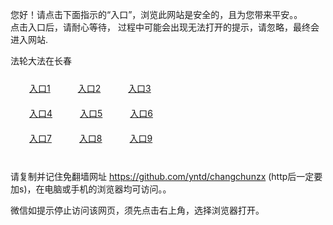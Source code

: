 您好！请点击下面指示的“入口”，浏览此网站是安全的，且为您带来平安。。 <br/>
点击入口后，请耐心等待， 过程中可能会出现无法打开的提示，请忽略，最终会进入网站. </br>

法轮大法在长春<br/>
<div style="padding:10px"><a style="margin:20px" target="_blank" href="https://d2ygnml9d2xv1k.cloudfront.net/2Qpsp?yuahaxkh" id="ccLink1" rel="nofollow">入口1</a> <a target="_blank" style="margin:20px" href="https://djhoo9695nw65.cloudfront.net/2Qpsp?utjvq" id="ccLink2" rel="nofollow">入口2</a> <a style="margin:20px" target="_blank" href="https://d1mxqb7z1cyjgm.cloudfront.net/2Qpsp?xncguwp" id="ccLink3" rel="nofollow">入口3</a></div>

<div style="padding:10px" ><a style="margin:20px" target="_blank" href="https://d2ygnml9d2xv1k.cloudfront.net/2Qpsp?yuahaxkh" id="ccLink4" rel="nofollow">入口4</a> <a style="margin:20px" href="https://djhoo9695nw65.cloudfront.net/2Qpsp?utjvq" target="_blank" id="ccLink5" rel="nofollow">入口5</a> <a style="margin:20px" href="https://d1mxqb7z1cyjgm.cloudfront.net/2Qpsp?xncguwp" target="_blank" id="ccLink6" rel="nofollow">入口6</a></div>

<div style="padding:10px"><a style="margin:20px" target="_blank" href="https://d2ygnml9d2xv1k.cloudfront.net/2Qpsp?yuahaxkh" id="ccLink7" rel="nofollow">入口7</a> <a style="margin:20px" href="https://djhoo9695nw65.cloudfront.net/2Qpsp?utjvq" target="_blank" id="ccLink8" rel="nofollow">入口8</a> <a style="margin:20px" target="_blank" href="https://d1mxqb7z1cyjgm.cloudfront.net/2Qpsp?xncguwp" id="ccLink9" rel="nofollow">入口9</a></div>

<br/>



请复制并记住免翻墙网址 https://github.com/yntd/changchunzx (http后一定要加s)，在电脑或手机的浏览器均可访问。。<br/>

微信如提示停止访问该网页，须先点击右上角，选择浏览器打开。
